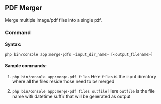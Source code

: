 <h2>PDF Merger</h2>

<p>Merge multiple image/pdf files into a single pdf.</p>
<h3>Command</h3>

<h4>Syntax:</h4>

`php bin/console app:merge-pdfs <input_dir_name> [<output_filename>]`

<h4>Sample commands:</h4>

1. `php bin/console app:merge-pdf files`
Here `files` is the input directory where all the files reside those need to be merged


2. `php bin/console app:merge-pdf files outfile`
Here `outfile` is the file name with datetime suffix that will be generated as output